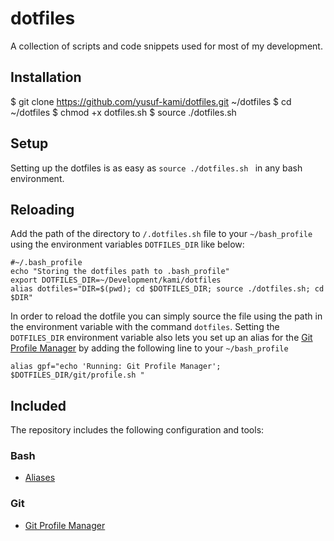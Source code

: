 # dotfiles
A collection of scripts and code snippets used for most of my development.

## Installation
$ git clone https://github.com/yusuf-kami/dotfiles.git ~/dotfiles
$ cd ~/dotfiles
$ chmod +x dotfiles.sh
$ source ./dotfiles.sh 

## Setup
Setting up the dotfiles is as easy as `source ./dotfiles.sh ` in any bash environment. 

## Reloading
Add the path of the directory to `/.dotfiles.sh` file to your `~/bash_profile` using the environment variables `DOTFILES_DIR` like below:
```
#~/.bash_profile
echo "Storing the dotfiles path to .bash_profile"
export DOTFILES_DIR=~/Development/kami/dotfiles
alias dotfiles="DIR=$(pwd); cd $DOTFILES_DIR; source ./dotfiles.sh; cd $DIR"
```
In order to reload the dotfile you can simply source the file using the path in the environment variable with the command `dotfiles`.
Setting the `DOTFILES_DIR` environment variable also lets you set up an alias for the [Git Profile Manager](https://github.com/yusuf-kami/dotfiles/blob/master/git/profile.sh) by adding the following line to your `~/bash_profile`
```
alias gpf="echo 'Running: Git Profile Manager'; $DOTFILES_DIR/git/profile.sh "

```


## Included
The repository includes the following configuration and tools:
### Bash
- [Aliases](https://github.com/yusuf-kami/dotfiles/blob/master/bash/aliases.sh)

### Git
- [Git Profile Manager](https://github.com/yusuf-kami/dotfiles/blob/master/git/profile.sh)

